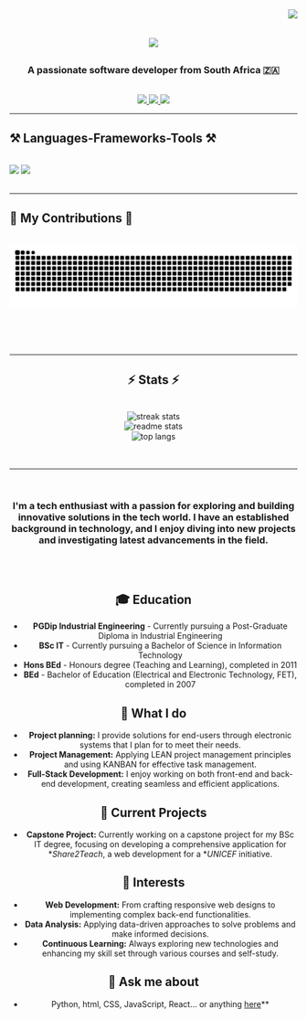 <img align="right" src="https://visitor-badge.laobi.icu/badge?page_id=WLHeyneke.WLHeyneke" />

<h1 align="center">
    <img src="https://readme-typing-svg.herokuapp.com/?font=Century+Gothic+PT+Serif&size=35&center=true&vCenter=true&width=500&height=70&duration=4000&lines=Hi+There!+👋;+I'm+Willem+Heyneke!;" />
</h1>

<h3 align="center">A passionate software developer from South Africa 🇿🇦</h3>

<br/>

<div align="center"> 
  <a href="mailto:willieheyneke@gmail.com">
    <img src="https://img.shields.io/badge/Gmail-333333?style=for-the-badge&logo=gmail&logoColor=red" />
  </a>
  <a href="https://linkedin.com/in/willie-heyneke-9149aaa7" target="_blank">
    <img src="https://img.shields.io/badge/LinkedIn-0077B5?style=for-the-badge&logo=linkedin&logoColor=white" target="_blank" />
  </a>
  <a href="https://salesp07.github.io" target="_blank">
     <img src="https://img.shields.io/badge/Portfolio-FF5722?style=for-the-badge&logo=todoist&logoColor=white" target="_blank" /> <!-- sqlite, safari, google-chrome are other good icon options -->
  </a>
</div>

 <hr/>
 
<h2 align="left">⚒️ Languages-Frameworks-Tools ⚒️</h2>
<br/>
<div align="left">
    <img src="https://skillicons.dev/icons?i=react,html,css,vscode,github,tailwind,git,r" />
    <img src="https://skillicons.dev/icons?i=nodejs,express,python,javascript,c#,c++,c,java,nextjs,,mongodb,mysql" /><br>
</div>

<br/>
<hr/>

<div align="left">
  <h2>🐍 My Contributions 🐍</h2>
  <br>
    <div align="center">
  <img alt="snake eating my contributions" src="https://raw.githubusercontent.com/WLHeyneke/WLHeyneke/output/github-contribution-grid-snake.svg" />
  
  <br/><br/><br/>
</div>

<hr/>

<h2 align="center">⚡ Stats ⚡</h2>
<br>
<div align=center>
  <img width=390 src="https://github-readme-streak-stats-WLHeyneke.vercel.app/?user=WLHeyneke&count_private=true&theme=react&border_radius=10" alt="streak stats"/>
  <br/>
    <div align=center>
  <img width=390 src="https://github-readme-stats-WLHeyneke.vercel.app/api?username=WLHeyneke&count_private=true&show_icons=true&theme=react&rank_icon=github&border_radius=10" alt="readme stats" />
  <br/>
    <div align=center>
  <img width=325 align="center" src="https://github-readme-stats-WLHeyneke.vercel.app/api/top-langs/?username=WLHeyneke&hide=HTML&langs_count=8&layout=compact&theme=react&border_radius=10&size_weight=0.5&count_weight=0.5&exclude_repo=github-readme-stats" alt="top langs" />
  <br/>
</div>
<br/><br/>
<hr/>
<br/>

 <h3 align="center"> I'm a tech enthusiast with a passion for exploring and building innovative solutions in the tech world.
 I have an established background in technology, and I enjoy diving into new projects and investigating
 latest advancements in the field.</h3>
 <br/><br/>
 
## **🎓 Education**
* **PGDip Industrial Engineering** - Currently pursuing a Post-Graduate Diploma in Industrial Engineering
* **BSc IT** - Currently pursuing a Bachelor of Science in Information Technology
* **Hons BEd** - Honours degree (Teaching and Learning), completed in 2011
* **BEd** - Bachelor of Education (Electrical and Electronic Technology, FET), completed in 2007

 ## **💼 What I do**
 * **Project planning:** I provide solutions for end-users through electronic systems that I plan for to meet their needs.
 * **Project Management:** Applying LEAN project management principles and using KANBAN for effective task management.
 * **Full-Stack Development:** I enjoy working on both front-end and back-end development, creating seamless and efficient applications.

## **💾 Current Projects**
* **Capstone Project:** Currently working on a capstone project for my BSc IT degree, focusing on developing a comprehensive application for **Share2Teach*, a web development for a **UNICEF* initiative.

## **🎯 Interests**
* **Web Development:** From crafting responsive web designs to implementing complex back-end functionalities.
* **Data Analysis:** Applying data-driven approaches to solve problems and make informed decisions.
* **Continuous Learning:** Always exploring new technologies and enhancing my skill set through various courses and self-study.

## **💬 Ask me about** 
* Python, html, CSS, JavaScript, React... or anything [here](https://github.com/WLHeyneke/WLHeyneke/issues)**

<!--
**WLHeyneke/WLHeyneke** is a ✨ _special_ ✨ repository because its README.md (this file) appears on your GitHub profile.

Here are some ideas to get you started:

- 🔭 I’m currently working on ...
- 🌱 I’m currently learning ...
- 👯 I’m looking to collaborate on ...
- 🤔 I’m looking for help with ...
- 💬 Ask me about ...
- 📫 How to reach me: ...
- 😄 Pronouns: ...
- ⚡ Fun fact: ...
-->
